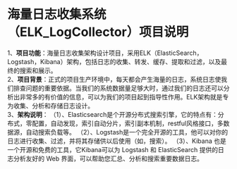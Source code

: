 # 海量日志收集系统（ELK_LogCollector）项目说明
1、**项目功能**：海量日志收集架构设计项目，采用ELK（ElasticSearch，Logstash，Kibana）架构，包括日志的收集、转发、缓存、提取和过滤，以及最终的搜索和展示。  
2、**项目背景**：正式的项目生产环境中，每天都会产生海量的日志，系统日志使我们排查问题的重要依据。当我们的系统数据量足够大时，通过我们的日志还可以分析出非常多的有价值的信息，可以为我们的项目起到指导性作用。ELK架构就是专为收集、分析和存储日志设计。  
3、**架构说明**：
（1）、Elasticsearch是个开源分布式搜索引擎，它的特点有：分布式，零配置，自动发现，索引自动分片，索引副本机制，restful风格接口，多数据源，自动搜索负载等。
（2）、Logstash是一个完全开源的工具，他可以对你的日志进行收集、过滤，并将其存储供以后使用（如，搜索）。
（3）、Kibana 也是一个开源和免费的工具，它Kibana可以为 Logstash 和 ElasticSearch 提供的日志分析友好的 Web 界面，可以帮助您汇总、分析和搜索重要数据日志。


